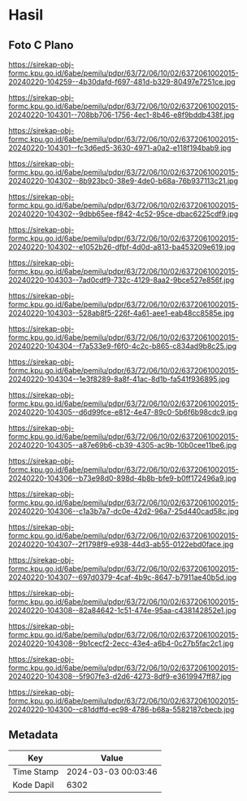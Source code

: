 # Hasil

## Foto C Plano

https://sirekap-obj-formc.kpu.go.id/6abe/pemilu/pdpr/63/72/06/10/02/6372061002015-20240220-104259--4b30dafd-f697-481d-b329-80497e7251ce.jpg

https://sirekap-obj-formc.kpu.go.id/6abe/pemilu/pdpr/63/72/06/10/02/6372061002015-20240220-104301--708bb706-1756-4ec1-8b46-e8f9bddb438f.jpg

https://sirekap-obj-formc.kpu.go.id/6abe/pemilu/pdpr/63/72/06/10/02/6372061002015-20240220-104301--fc3d6ed5-3630-4971-a0a2-e118f194bab9.jpg

https://sirekap-obj-formc.kpu.go.id/6abe/pemilu/pdpr/63/72/06/10/02/6372061002015-20240220-104302--8b923bc0-38e9-4de0-b68a-76b937113c21.jpg

https://sirekap-obj-formc.kpu.go.id/6abe/pemilu/pdpr/63/72/06/10/02/6372061002015-20240220-104302--9dbb65ee-f842-4c52-95ce-dbac6225cdf9.jpg

https://sirekap-obj-formc.kpu.go.id/6abe/pemilu/pdpr/63/72/06/10/02/6372061002015-20240220-104302--e1052b26-dfbf-4d0d-a813-ba453209e619.jpg

https://sirekap-obj-formc.kpu.go.id/6abe/pemilu/pdpr/63/72/06/10/02/6372061002015-20240220-104303--7ad0cdf9-732c-4129-8aa2-9bce527e856f.jpg

https://sirekap-obj-formc.kpu.go.id/6abe/pemilu/pdpr/63/72/06/10/02/6372061002015-20240220-104303--528ab8f5-226f-4a61-aee1-eab48cc8585e.jpg

https://sirekap-obj-formc.kpu.go.id/6abe/pemilu/pdpr/63/72/06/10/02/6372061002015-20240220-104304--f7a533e9-f6f0-4c2c-b865-c834ad9b8c25.jpg

https://sirekap-obj-formc.kpu.go.id/6abe/pemilu/pdpr/63/72/06/10/02/6372061002015-20240220-104304--1e3f8289-8a8f-41ac-8d1b-fa541f936895.jpg

https://sirekap-obj-formc.kpu.go.id/6abe/pemilu/pdpr/63/72/06/10/02/6372061002015-20240220-104305--d6d99fce-e812-4e47-89c0-5b6f6b98cdc9.jpg

https://sirekap-obj-formc.kpu.go.id/6abe/pemilu/pdpr/63/72/06/10/02/6372061002015-20240220-104305--a87e69b6-cb39-4305-ac9b-10b0cee11be6.jpg

https://sirekap-obj-formc.kpu.go.id/6abe/pemilu/pdpr/63/72/06/10/02/6372061002015-20240220-104306--b73e98d0-898d-4b8b-bfe9-b0ff172496a9.jpg

https://sirekap-obj-formc.kpu.go.id/6abe/pemilu/pdpr/63/72/06/10/02/6372061002015-20240220-104306--c1a3b7a7-dc0e-42d2-96a7-25d440cad58c.jpg

https://sirekap-obj-formc.kpu.go.id/6abe/pemilu/pdpr/63/72/06/10/02/6372061002015-20240220-104307--2f1798f9-e938-44d3-ab55-0122ebd0face.jpg

https://sirekap-obj-formc.kpu.go.id/6abe/pemilu/pdpr/63/72/06/10/02/6372061002015-20240220-104307--697d0379-4caf-4b9c-8647-b7911ae40b5d.jpg

https://sirekap-obj-formc.kpu.go.id/6abe/pemilu/pdpr/63/72/06/10/02/6372061002015-20240220-104308--82a84642-1c51-474e-95aa-c438142852e1.jpg

https://sirekap-obj-formc.kpu.go.id/6abe/pemilu/pdpr/63/72/06/10/02/6372061002015-20240220-104308--9b1cecf2-2ecc-43e4-a6b4-0c27b5fac2c1.jpg

https://sirekap-obj-formc.kpu.go.id/6abe/pemilu/pdpr/63/72/06/10/02/6372061002015-20240220-104308--5f907fe3-d2d6-4273-8df9-e3619947ff87.jpg

https://sirekap-obj-formc.kpu.go.id/6abe/pemilu/pdpr/63/72/06/10/02/6372061002015-20240220-104300--c81ddffd-ec98-4786-b68a-5582187cbecb.jpg


## Metadata

| Key        | Value               |
| ---------- | ------------------- |
| Time Stamp | 2024-03-03 00:03:46 |
| Kode Dapil | 6302                |



